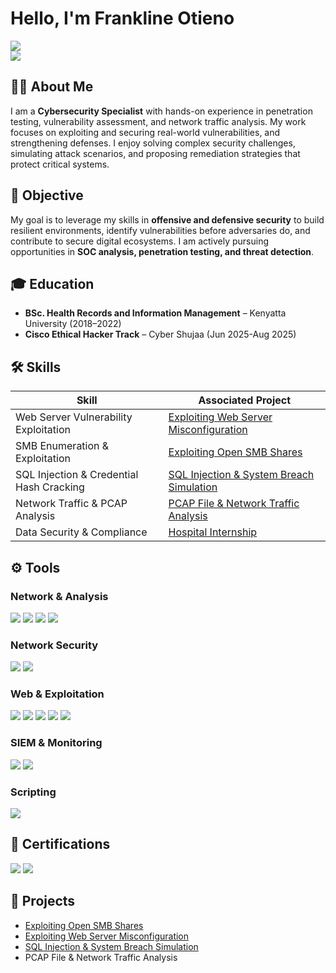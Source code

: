 # Hello, I'm Frankline Otieno  
<a href="https://www.linkedin.com/in/frankline-otieno-b5a448246"><img src="https://img.shields.io/badge/-LinkedIn-0072b1?&style=for-the-badge&logo=linkedin&logoColor=white" /></a>  
<a href="mailto:franc.otieno22@gmail.com"><img src="https://img.shields.io/badge/-Email-D14836?&style=for-the-badge&logo=gmail&logoColor=white" /></a>  

## 👨‍💻 About Me  
I am a **Cybersecurity Specialist** with hands-on experience in penetration testing, vulnerability assessment, and network traffic analysis. My work focuses on exploiting and securing real-world vulnerabilities, and strengthening defenses. I enjoy solving complex security challenges, simulating attack scenarios, and proposing remediation strategies that protect critical systems.  

## 🎯 Objective  
My goal is to leverage my skills in **offensive and defensive security** to build resilient environments, identify vulnerabilities before adversaries do, and contribute to secure digital ecosystems. I am actively pursuing opportunities in **SOC analysis, penetration testing, and threat detection**.  

## 🎓 Education  
- **BSc. Health Records and Information Management** – Kenyatta University (2018–2022)  
- **Cisco Ethical Hacker Track** – Cyber Shujaa (Jun 2025-Aug 2025)  

## 🛠 Skills  

| Skill                                         | Associated Project                                                                 |
|-----------------------------------------------|------------------------------------------------------------------------------------|
| Web Server Vulnerability Exploitation         | <a href="https://github.com/FranklineO-sec/Exploiting-Web-Server-Misconfiguration/blob/main/README.md">Exploiting Web Server Misconfiguration</a>   |
| SMB Enumeration & Exploitation                | <a href="https://github.com/FranklineO-sec/Exploiting-Open-SMB-Shares/blob/main/README.md">Exploiting Open SMB Shares</a>                          |
| SQL Injection & Credential Hash Cracking      | <a href="https://github.com/FranklineO-sec/SQL-Injection-System-Breach-Simulation/blob/main/README.md">SQL Injection & System Breach Simulation</a>|
| Network Traffic & PCAP Analysis               | [PCAP File & Network Traffic Analysis](#pcap-file--network-traffic-analysis)        |
| Data Security & Compliance                    | [Hospital Internship](#hospital-internship)                                        |

## ⚙️ Tools  

### Network & Analysis  
<div>
    <img src="https://img.shields.io/badge/-Wireshark-1679A7?&style=for-the-badge&logo=Wireshark&logoColor=white" />
    <img src="https://img.shields.io/badge/-Nmap-2C2D72?&style=for-the-badge&logo=nmap&logoColor=white" />
    <img src="https://img.shields.io/badge/-Enum4Linux-000000?&style=for-the-badge&logo=linux&logoColor=white" />
  <img src="https://img.shields.io/badge/-SMBClient-00A300?&style=for-the-badge&logo=samba&logoColor=white" />
</div>

### Network Security  
<div>
    <img src="https://img.shields.io/badge/-Firewall-EF3B2D?&style=for-the-badge&logo=fortinet&logoColor=white" />
    <img src="https://img.shields.io/badge/-IDS/IPS-1C1C1C?&style=for-the-badge&logo=securityscorecard&logoColor=white" />
</div>

### Web & Exploitation  
<div>
    <img src="https://img.shields.io/badge/-Kali_Linux-557C94?&style=for-the-badge&logo=kalilinux&logoColor=white" />
    <img src="https://img.shields.io/badge/-SQLMap-CC0000?&style=for-the-badge&logo=databricks&logoColor=white" />
    <img src="https://img.shields.io/badge/-Nikto-FF6600?&style=for-the-badge&logo=apache&logoColor=white" />
    <img src="https://img.shields.io/badge/-Metasploit-512BD4?&style=for-the-badge&logo=metasploit&logoColor=white" />
    <img src="https://img.shields.io/badge/-Burp_Suite-FB542B?&style=for-the-badge&logo=burp&logoColor=white" />
</div>

### SIEM & Monitoring  
<div>
    <img src="https://img.shields.io/badge/-Splunk-000000?&style=for-the-badge&logo=Splunk&logoColor=white" />
  <img src="https://img.shields.io/badge/-IBM_QRadar-054ADA?&style=for-the-badge&logo=ibm&logoColor=white" />
</div>

### Scripting  
<div>
    <img src="https://img.shields.io/badge/-Python-3776AB?&style=for-the-badge&logo=python&logoColor=white" />
   
</div>

## 📜 Certifications  
<div>
<img src="https://img.shields.io/badge/-Cisco_Ethical_Hacker-1C1C1C?&style=for-the-badge&logo=cisco&logoColor=white" />
<img src="https://img.shields.io/badge/-AI_Career_Essentials-FF6F00?&style=for-the-badge&logo=google&logoColor=white" />
</div>

## 🚀 Projects  
- <a href="https://github.com/FranklineO-sec/Exploiting-Open-SMB-Shares/blob/main/README.md">Exploiting Open SMB Shares</a>
- <a href="https://github.com/FranklineO-sec/Exploiting-Web-Server-Misconfiguration/blob/main/README.md">Exploiting Web Server Misconfiguration</a>
- <a href="https://github.com/FranklineO-sec/SQL-Injection-System-Breach-Simulation/blob/main/README.md">SQL Injection & System Breach Simulation</a> 
- PCAP File & Network Traffic Analysis  
